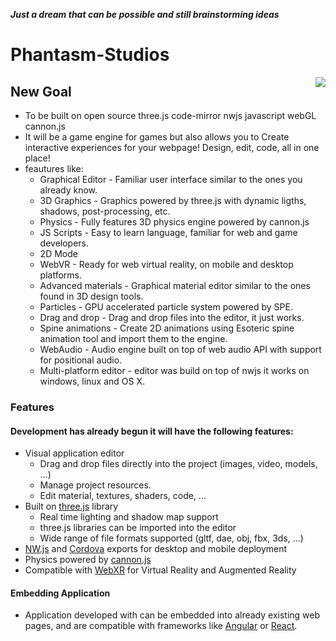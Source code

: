 ***Just a dream that can be possible and still brainstorming ideas***
# Phantasm-Studios
<img src="https://avatars.githubusercontent.com/u/74805003?s=200&v=4" align="right" />

## New Goal
- To be built on open source three.js code-mirror nwjs javascript webGL cannon.js
- It will be a game engine for games but also allows you to Create interactive experiences for your webpage! Design, edit, code, all in one place! 
- feautures like:
  - Graphical Editor - Familiar user interface similar to the ones you already know.
  - 3D Graphics - Graphics powered by three.js with dynamic ligths, shadows, post-processing, etc.
  - Physics - Fully features 3D physics engine powered by cannon.js
  - JS Scripts - Easy to learn language, familiar for web and game developers.
  - 2D Mode
  - WebVR - Ready for web virtual reality, on mobile and desktop platforms.
  - Advanced materials  - Graphical material editor similar to the ones found in 3D design tools.
  - Particles - GPU accelerated particle system powered by SPE.
  - Drag and drop - Drag and drop files into the editor, it just works.
  - Spine animations - Create 2D animations using Esoteric spine animation tool and import them to the engine.
  - WebAudio - Audio engine built on top of web audio API with support for positional audio.
  - Multi-platform editor - editor was build on top of nwjs it works on windows, linux and OS X.

### Features
#### Development has already begun it will have the following features:
- Visual application editor
  - Drag and drop files directly into the project (images, video, models, ...)
  - Manage project resources.
  - Edit material, textures, shaders, code, ...
- Built on [three.js](https://threejs.org/) library
  - Real time lighting and shadow map support
  - three.js libraries can be imported into the editor
  - Wide range of file formats supported (gltf, dae, obj, fbx, 3ds, ...)
- [NW.js](https://nwjs.io/) and [Cordova](https://cordova.apache.org/) exports for desktop and mobile deployment
- Physics powered by [cannon.js](https://schteppe.github.io/cannon.js/)
- Compatible with [WebXR](https://www.w3.org/TR/webxr/) for Virtual Reality and Augmented Reality



#### Embedding Application

- Application developed with can be embedded into already existing web pages, and are compatible with frameworks like [Angular](https://angular.io/) or [React](https://reactjs.org/).


